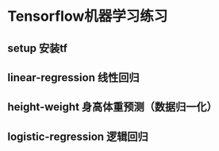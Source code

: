 # Tensorflow机器学习练习

## setup 安装tf

## linear-regression 线性回归

## height-weight 身高体重预测（数据归一化）

## logistic-regression 逻辑回归

